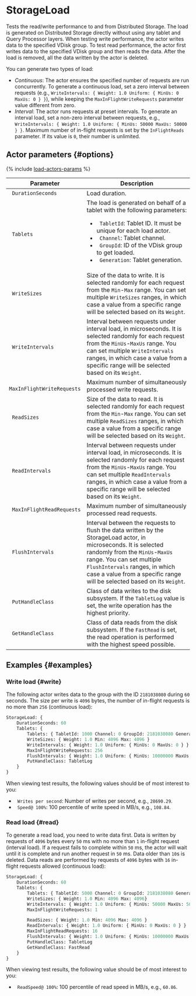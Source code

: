 # StorageLoad

Tests the read/write performance to and from Distributed Storage. The load is generated on Distributed Storage directly without using any tablet and Query Processor layers. When testing write performance, the actor writes data to the specified VDisk group. To test read performance, the actor first writes data to the specified VDisk group and then reads the data. After the load is removed, all the data written by the actor is deleted.

You can generate two types of load:

* _Continuous_: The actor ensures the specified number of requests are run concurrently. To generate a continuous load, set a zero interval between requests (e.g., `WriteIntervals: { Weight: 1.0 Uniform: { MinUs: 0 MaxUs: 0 } }`), while keeping the `MaxInFlightWriteRequests` parameter value different from zero.
* _Interval_: The actor runs requests at preset intervals. To generate an interval load, set a non-zero interval between requests, e.g., `WriteIntervals: { Weight: 1.0 Uniform: { MinUs: 50000 MaxUs: 50000 } }`. Maximum number of in-flight requests is set by the `InFlightReads` parameter. If its value is `0`, their number is unlimited.

## Actor parameters {#options}

{% include [load-actors-params](../_includes/load-actors-params.md) %}

| Parameter | Description |
--- | ---
| ` DurationSeconds` | Load duration. |
| ` Tablets` | The load is generated on behalf of a tablet with the following parameters:<ul><li>` TabletId`: Tablet ID. It must be unique for each load actor.</li><li>` Channel`: Tablet channel.</li><li>` GroupId`: ID of the VDisk group to get loaded.</li><li>` Generation`: Tablet generation.</li></ul> |
| ` WriteSizes` | Size of the data to write. It is selected randomly for each request from the `Min`-`Max` range. You can set multiple `WriteSizes` ranges, in which case a value from a specific range will be selected based on its `Weight`. |
| ` WriteIntervals` | Interval between requests under interval load, in microseconds. It is selected randomly for each request from the `MinUs`-`MaxUs` range. You can set multiple `WriteIntervals` ranges, in which case a value from a specific range will be selected based on its `Weight`. |
| ` MaxInFlightWriteRequests` | Maximum number of simultaneously processed write requests. |
| ` ReadSizes` | Size of the data to read. It is selected randomly for each request from the `Min`-`Max` range. You can set multiple `ReadSizes` ranges, in which case a value from a specific range will be selected based on its `Weight`. |
| ` ReadIntervals` | Interval between requests under interval load, in microseconds. It is selected randomly for each request from the `MinUs`-`MaxUs` range. You can set multiple `ReadIntervals` ranges, in which case a value from a specific range will be selected based on its `Weight`. |
| ` MaxInFlightReadRequests` | Maximum number of simultaneously processed read requests. |
| ` FlushIntervals` | Interval between the requests to flush the data written by the StorageLoad actor, in microseconds. It is selected randomly from the `MinUs`-`MaxUs` range. You can set multiple `FlushIntervals` ranges, in which case a value from a specific range will be selected based on its `Weight`. |
| ` PutHandleClass` | Class of data writes to the disk subsystem. If the `TabletLog` value is set, the write operation has the highest priority. |
| ` GetHandleClass` | Class of data reads from the disk subsystem. If the `FastRead` is set, the read operation is performed with the highest speed possible. |

## Examples {#examples}

### Write load {#write}

The following actor writes data to the group with the ID `2181038080` during `60` seconds. The size per write is `4096` bytes, the number of in-flight requests is no more than `256` (continuous load):

```proto
StorageLoad: {
    DurationSeconds: 60
    Tablets: {
        Tablets: { TabletId: 1000 Channel: 0 GroupId: 2181038080 Generation: 1 }
        WriteSizes: { Weight: 1.0 Min: 4096 Max: 4096 }
        WriteIntervals: { Weight: 1.0 Uniform: { MinUs: 0 MaxUs: 0 } }
        MaxInFlightWriteRequests: 256
        FlushIntervals: { Weight: 1.0 Uniform: { MinUs: 10000000 MaxUs: 10000000 } }
        PutHandleClass: TabletLog
    }
}
```

When viewing test results, the following values should be of most interest to you:

* ` Writes per second`: Number of writes per second, e.g., `28690.29`.
* ` Speed@ 100%`: 100 percentile of write speed in MB/s, e.g., `108.84`.

### Read load {#read}

To generate a read load, you need to write data first. Data is written by requests of `4096` bytes every `50` ms with no more than `1` in-flight request (interval load). If a request fails to complete within `50` ms, the actor will wait until it is complete and run another request in `50` ms. Data older than `10`s is deleted. Data reads are performed by requests of `4096` bytes with `16` in-flight requests allowed (continuous load):

```proto
StorageLoad: {
    DurationSeconds: 60
    Tablets: {
        Tablets: { TabletId: 5000 Channel: 0 GroupId: 2181038080 Generation: 1 }
        WriteSizes: { Weight: 1.0 Min: 4096 Max: 4096}
        WriteIntervals: { Weight: 1.0 Uniform: { MinUs: 50000 MaxUs: 50000 } }
        MaxInFlightWriteRequests: 1

        ReadSizes: { Weight: 1.0 Min: 4096 Max: 4096 }
        ReadIntervals: { Weight: 1.0 Uniform: { MinUs: 0 MaxUs: 0 } }
        MaxInFlightReadRequests: 16
        FlushIntervals: { Weight: 1.0 Uniform: { MinUs: 10000000 MaxUs: 10000000 } }
        PutHandleClass: TabletLog
        GetHandleClass: FastRead
    }
}
```

When viewing test results, the following value should be of most interest to you:

* ` ReadSpeed@ 100%`: 100 percentile of read speed in MB/s, e.g., `60.86`.
